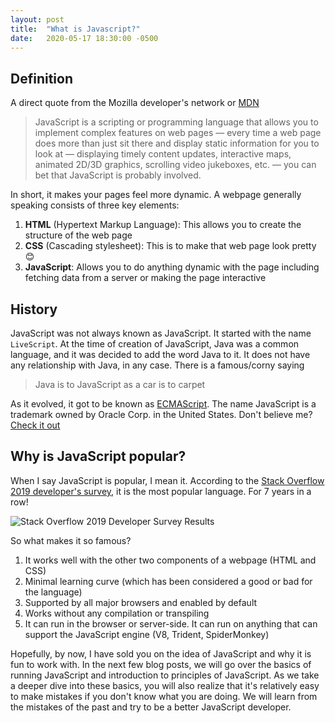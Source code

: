 ```yaml
---
layout: post
title:  "What is Javascript?"
date:   2020-05-17 18:30:00 -0500
---
```


## Definition

A direct quote from the Mozilla developer's network or [MDN](https://developer.mozilla.org/en-US/docs/Learn/JavaScript/First_steps/What_is_JavaScript)

>JavaScript is a scripting or programming language that allows you to implement complex features on web pages — every time a web page does more than just sit there and display static information for you to look at — displaying timely content updates, interactive maps, animated 2D/3D graphics, scrolling video jukeboxes, etc. — you can bet that JavaScript is probably involved.

In short, it makes your pages feel more dynamic. A webpage generally speaking consists of three key elements:

1. **HTML** (Hypertext Markup Language): This allows you to create the structure of the web page
2. **CSS** (Cascading stylesheet): This is to make that web page look pretty 😊
3. **JavaScript**: Allows you to do anything dynamic with the page including fetching data from a server or making the page interactive

## History

JavaScript was not always known as JavaScript. It started with the name `LiveScript`. At the time of creation of JavaScript, Java was a common language, and it was decided to add the word Java to it. It does not have any relationship with Java, in any case. There is a famous/corny saying

> Java is to JavaScript as a car is to carpet

As it evolved, it got to be known as [ECMAScript](https://en.wikipedia.org/wiki/ECMAScript). The name JavaScript is a trademark owned by Oracle Corp. in the United States. Don't believe me? [Check it out](http://tsdr.uspto.gov/#caseNumber=75026640&caseType=SERIAL_NO&searchType=statusSearch)

## Why is JavaScript popular?

When I say JavaScript is popular, I mean it. According to the [Stack Overflow 2019 developer's survey](https://insights.stackoverflow.com/survey/2019#technology), it is the most popular language. For 7 years in a row!

![Stack Overflow 2019 Developer Survey Results](/blog/assets/javascript-fame.png "JavaScript Fame")

So what makes it so famous?

1. It works well with the other two components of a webpage (HTML and CSS)
2. Minimal learning curve (which has been considered a good or bad for the language)
3. Supported by all major browsers and enabled by default
4. Works without any compilation or transpiling
5. It can run in the browser or server-side. It can run on anything that can support the JavaScript engine (V8, Trident, SpiderMonkey)

Hopefully, by now, I have sold you on the idea of JavaScript and why it is fun to work with. In the next few blog posts, we will go over the basics of running JavaScript and introduction to principles of JavaScript. As we take a deeper dive into these basics, you will also realize that it's relatively easy to make mistakes if you don't know what you are doing. We will learn from the mistakes of the past and try to be a better JavaScript developer.
